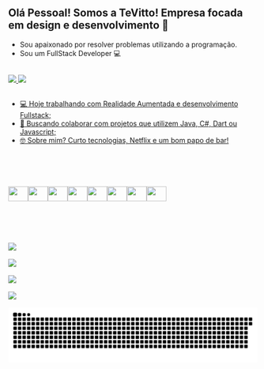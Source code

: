 ## Olá Pessoal! Somos a TeVitto! Empresa focada em design e desenvolvimento 👋

- Sou apaixonado por resolver problemas utilizando a programação.
- Sou um FullStack Developer :computer:

##

<div>
 <a href="https://github.com/vbmachado123">
  <img height="180em" src="https://github-readme-stats.vercel.app/api?username=vbmachado123&show_icons=true&theme=dark&include_all_commits=true&count_private=true">
  <img height="180em" src="https://github-readme-stats.vercel.app/api/top-langs/?username=vbmachado123&layout=compact&langs_count=16&theme=dark">
</div>

 ##
 
 - 💻 Hoje trabalhando com Realidade Aumentada e desenvolvimento Fullstack;
 - 💙 Buscando colaborar com projetos que utilizem Java, C#, Dart ou Javascript;
 - 🤓 Sobre mim? Curto tecnologias, Netflix e um bom papo de bar!
 
 ##
 
 <div style="  height: 10em; display: flex;align-items: center;"><br> 
   <img align="center" alt="" height="30" width="40" src="https://raw.githubusercontent.com/jmnote/z-icons/master/svg/java.svg">
   <img align="center" alt="" height="30" width="40" src="https://raw.githubusercontent.com/jmnote/z-icons/master/svg/javascript.svg">
   <img align="center" alt="" height="30" width="40" src="https://raw.githubusercontent.com/jmnote/z-icons/master/svg/csharp.svg">
   <img align="center" alt="" height="30" width="40" src="https://raw.githubusercontent.com/jmnote/z-icons/master/svg/cpp.svg">
   <img align="center" alt="" height="30" width="40" src="https://cdn.jsdelivr.net/gh/devicons/devicon/icons/android/android-original.svg">
   <img align="center" alt="" height="30" width="40" src="https://cdn.jsdelivr.net/gh/devicons/devicon/icons/flutter/flutter-original.svg">
   <img align="center" alt="" height="30" width="40" src="https://cdn.jsdelivr.net/gh/devicons/devicon/icons/react/react-original.svg">
   <img align="center" alt="" height="30" width="40" src="https://cdn.jsdelivr.net/gh/devicons/devicon/icons/angularjs/angularjs-original.svg">
 </div>
 
 ##
 
 <div>
  <a href="mailto:vbmachado123@gmail.com" target="_blank"><img src="https://img.shields.io/badge/Gmail-D14836?style=for-the-badge&logo=gmail&logoColor=white" target="_blank"> </a>

   <a href="" target="_blank"><img src="https://img.shields.io/badge/Discord-7289DA?style=for-the-badge&logo=discord&logoColor=white" target="_blank"> </a>
  
   <a href="" target="_blank"><img src="https://img.shields.io/badge/LinkedIn-0077B5?style=for-the-badge&logo=linkedin&logoColor=whitee" target="_blank"> </a>
  
   <a href="" target="_blank"><img src="https://img.shields.io/badge/YouTube-FF0000?style=for-the-badge&logo=youtube&logoColor=white" target="_blank"> </a>
 </div>
 
  ![Snake animation](https://github.com/vbmachado123/vbmachado123/blob/output/github-contribution-grid-snake.svg)
 
